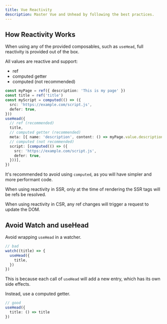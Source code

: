 ```yaml
---
title: Vue Reactivity
description: Master Vue and Unhead by following the best practices.
---
```


## How Reactivity Works

When using any of the provided composables, such as `useHead`, full reactivity is provided out of the box.

All values are reactive and support:

- ref
- computed getter
- computed (not recommended)

```ts
const myPage = ref({ description: 'This is my page' })
const title = ref('title')
const myScript = computed(() => ({
  src: 'https://example.com/script.js',
  defer: true,
}))
useHead({
  // ref (recommended)
  title,
  // computed getter (recommended)
  meta: [{ name: 'description', content: () => myPage.value.description },],
  // computed (not recommended)
  script: [computed(() => ({
    src: 'https://example.com/script.js',
    defer: true,
  }))],
})
```

It's recommended to avoid using `computed`, as you will have simpler and more performant code.

When using reactivity in SSR, only at the time of rendering the SSR tags will be refs be resolved.

When using reactivity in CSR, any ref changes will trigger a request to update the DOM.

## Avoid Watch and useHead

Avoid wrapping `useHead` in a watcher.

```ts
// bad
watch((title) => {
  useHead({
    title,
  })
})
```

This is because each call of `useHead` will add a new entry, which has its own side effects.

Instead, use a computed getter.

```ts
// good
useHead({
  title: () => title
})
```
